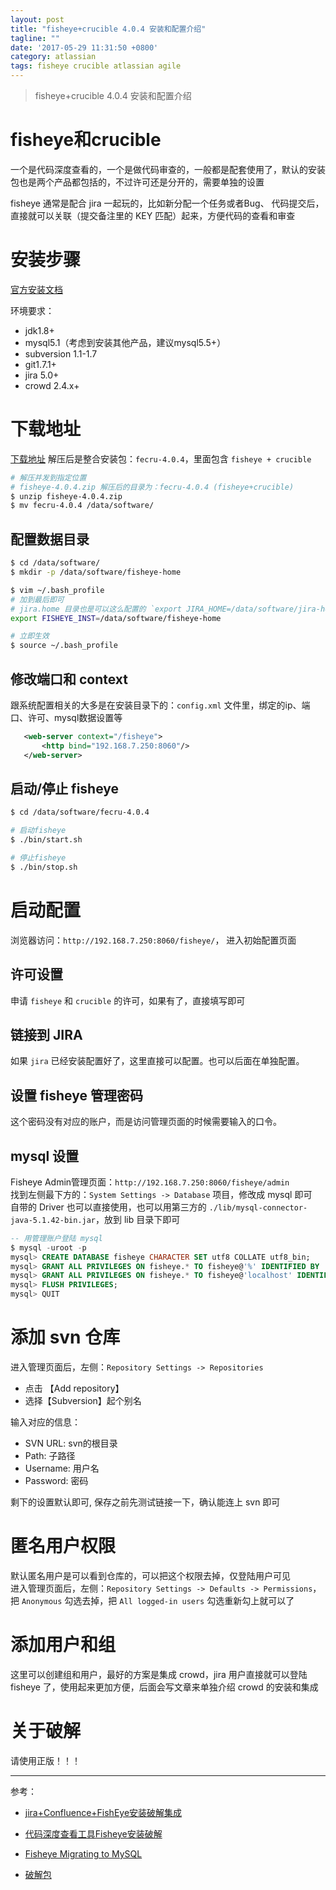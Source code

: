 ```yaml
---
layout: post
title: "fisheye+crucible 4.0.4 安装和配置介绍"
tagline: ""
date: '2017-05-29 11:31:50 +0800'
category: atlassian
tags: fisheye crucible atlassian agile
---
```

> fisheye+crucible 4.0.4 安装和配置介绍

# fisheye和crucible

一个是代码深度查看的，一个是做代码审查的，一般都是配套使用了，默认的安装包也是两个产品都包括的，不过许可还是分开的，需要单独的设置

fisheye 通常是配合 jira 一起玩的，比如新分配一个任务或者Bug、 代码提交后，直接就可以关联（提交备注里的 KEY 匹配）起来，方便代码的查看和审查

# 安装步骤
[官方安装文档](https://confluence.atlassian.com/display/FISHEYE040/Installing+FishEye+on+Linux+and+Mac)

环境要求：
- jdk1.8+
- mysql5.1（考虑到安装其他产品，建议mysql5.5+）
- subversion 1.1-1.7
- git1.7.1+
- jira 5.0+
- crowd 2.4.x+

# 下载地址
[下载地址](http://downloads.atlassian.com/software/fisheye/downloads/fisheye-4.0.4.zip) 解压后是整合安装包：`fecru-4.0.4`，里面包含 `fisheye + crucible`
```bash
# 解压并发到指定位置
# fisheye-4.0.4.zip 解压后的目录为：fecru-4.0.4 (fisheye+crucible)
$ unzip fisheye-4.0.4.zip
$ mv fecru-4.0.4 /data/software/
```

## 配置数据目录
```bash
$ cd /data/software/
$ mkdir -p /data/software/fisheye-home

$ vim ~/.bash_profile
# 加到最后即可
# jira.home 目录也是可以这么配置的 `export JIRA_HOME=/data/software/jira-home`
export FISHEYE_INST=/data/software/fisheye-home

# 立即生效
$ source ~/.bash_profile
```

## 修改端口和 context
跟系统配置相关的大多是在安装目录下的：`config.xml` 文件里，绑定的ip、端口、许可、mysql数据设置等
```xml
   <web-server context="/fisheye">
       <http bind="192.168.7.250:8060"/>
   </web-server>
```

## 启动/停止 fisheye
```bash
$ cd /data/software/fecru-4.0.4

# 启动fisheye
$ ./bin/start.sh

# 停止fisheye
$ ./bin/stop.sh
```

# 启动配置

浏览器访问：`http://192.168.7.250:8060/fisheye/`， 进入初始配置页面

## 许可设置
申请 `fisheye` 和 `crucible` 的许可，如果有了，直接填写即可

## 链接到 JIRA
如果 `jira` 已经安装配置好了，这里直接可以配置。也可以后面在单独配置。

## 设置 fisheye 管理密码
这个密码没有对应的账户，而是访问管理页面的时候需要输入的口令。

## mysql 设置
Fisheye Admin管理页面：`http://192.168.7.250:8060/fisheye/admin`     
找到左侧最下方的：`System Settings -> Database` 项目，修改成 mysql 即可     
自带的 Driver 也可以直接使用，也可以用第三方的 `./lib/mysql-connector-java-5.1.42-bin.jar`，放到 lib 目录下即可
```sql
-- 用管理账户登陆 mysql
$ mysql -uroot -p
mysql> CREATE DATABASE fisheye CHARACTER SET utf8 COLLATE utf8_bin;
mysql> GRANT ALL PRIVILEGES ON fisheye.* TO fisheye@'%' IDENTIFIED BY 'fisheyeXXXX';
mysql> GRANT ALL PRIVILEGES ON fisheye.* TO fisheye@'localhost' IDENTIFIED BY 'fisheyeXXXX';
mysql> FLUSH PRIVILEGES;
mysql> QUIT
```

# 添加 svn 仓库

进入管理页面后，左侧：`Repository Settings -> Repositories`

- 点击 【Add repository】
- 选择【Subversion】起个别名

输入对应的信息：
- SVN URL: svn的根目录
- Path: 子路径
- Username: 用户名
- Password: 密码

剩下的设置默认即可, 保存之前先测试链接一下，确认能连上 svn 即可

# 匿名用户权限
默认匿名用户是可以看到仓库的，可以把这个权限去掉，仅登陆用户可见    
进入管理页面后，左侧：`Repository Settings -> Defaults -> Permissions`，把 `Anonymous` 勾选去掉，把 `All logged-in users` 勾选重新勾上就可以了

# 添加用户和组

这里可以创建组和用户，最好的方案是集成 crowd，jira 用户直接就可以登陆 fisheye 了，使用起来更加方便，后面会写文章来单独介绍 crowd 的安装和集成

# 关于破解
请使用正版！！！

---
参考：
- [jira+Confluence+FishEye安装破解集成](http://blog.csdn.net/u010414666/article/details/51689247)
- [代码深度查看工具Fisheye安装破解](http://pangge.blog.51cto.com/6013757/1560234)
- [Fisheye Migrating to MySQL](https://confluence.atlassian.com/fisheye/migrating-to-mysql-298976838.html)

- [破解包](http://on6gnkbff.bkt.clouddn.com/20170529090001_crack_fecru3.zip)

